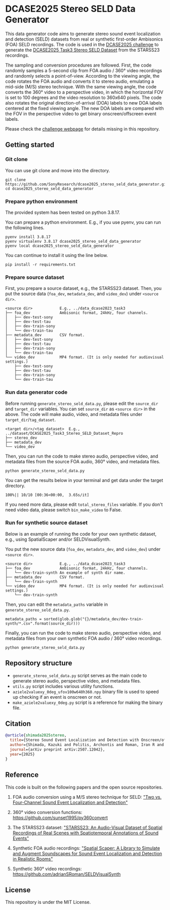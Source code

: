 # DCASE2025 Stereo SELD Data Generator
This data generator code aims to generate stereo sound event localization and detection (SELD) datasets from real or synthetic first-order Ambisonics (FOA) SELD recordings.
The code is used in the [DCASE2025 challenge](https://dcase.community/challenge2025/) to generate the [DCASE2025 Task3 Stereo SELD Dataset](https://zenodo.org/records/15087603) from the STARSS23 recordings.

The sampling and conversion procedures are followed.
First, the code randomly samples a 5-second clip from FOA audio / 360° video recordings and randomly selects a point-of-view.
According to the viewing angle, the code rotates the FOA audio and converts it to stereo audio, emulating a mid-side (M/S) stereo technique.
With the same viewing angle, the code converts the 360° video to a perspective video, in which the horizontal FOV is set to 100 degrees and the video resolution to 360x640 pixels.
The code also rotates the original direction-of-arrival (DOA) labels to new DOA labels centered at the fixed viewing angle.
The new DOA labels are compared with the FOV in the perspective video to get binary onscreen/offscreen event labels.

Please check the [challenge webpage](https://dcase.community/challenge2025/) for details missing in this repository.

## Getting started
### Git clone
You can use git clone and move into the directory.
```
git clone https://github.com/SonyResearch/dcase2025_stereo_seld_data_generator.git
cd dcase2025_stereo_seld_data_generator
```

### Prepare python environment
The provided system has been tested on python 3.8.17.

You can prepare a python environment. E.g., if you use pyenv, you can run the following lines.
```
pyenv install 3.8.17
pyenv virtualenv 3.8.17 dcase2025_stereo_seld_data_generator
pyenv local dcase2025_stereo_seld_data_generator
```

You can continue to install it using the line below.
```
pip install -r requirements.txt
```

### Prepare source dataset
First, you prepare a source dataset, e.g., the STARSS23 dataset.
Then, you put the source data (`foa_dev`, `metadata_dev`, and `video_dev`) under `<source dir>`.
```
<source dir>            E.g., ../data_dcase2023_task3
├── foa_dev             Ambisonic format, 24kHz, four channels.
│   ├── dev-test-sony
│   ├── dev-test-tau
│   ├── dev-train-sony
│   └── dev-train-tau
├── metadata_dev        CSV format.
│   ├── dev-test-sony
│   ├── dev-test-tau
│   ├── dev-train-sony
│   └── dev-train-tau
└── video_dev           MP4 format. (It is only needed for audiovisual settings.)
    ├── dev-test-sony
    ├── dev-test-tau
    ├── dev-train-sony
    └── dev-train-tau
```

### Run data generator code
Before running `generate_stereo_seld_data.py`, please edit the `source_dir` and `target_dir` variables.
You can set `source_dir` as `<source dir>` in the above.
The code will make audio, video, and metadata files under `target_dir`/`tag_dataset`.
```
<target dir>/<tag dataset>  E.g., ../dataset/DCASE2025_Task3_Stereo_SELD_Dataset_Repro
├── stereo_dev
├── metadata_dev
└── video_dev
```

Then, you can run the code to make stereo audio, perspective video, and metadata files from the source FOA audio, 360° video, and metadata files.
```
python generate_stereo_seld_data.py
```

You can get the results below in your terminal and get data under the target directory.
```
100%|| 10/10 [00:36<00:00,  3.65s/it]
```

If you need more data, please edit `total_stereo_files` variable.
If you don't need video data, please switch `bin_make_video` to False.

### Run for synthetic source dataset
Below is an example of running the code for your own synthetic dataset, e.g., using SpatialScaper and/or SELDVisualSynth.

You put the new source data (`foa_dev`, `metadata_dev`, and `video_dev`) under `<source dir>`.
```
<source dir>            E.g., ../data_dcase2023_task3
├── foa_dev             Ambisonic format, 24kHz, four channels.
│   └── dev-train-synth An example of synth dir name.
├── metadata_dev        CSV format.
│   └── dev-train-synth
└── video_dev           MP4 format. (It is only needed for audiovisual settings.)
    └── dev-train-synth
```

Then, you can edit the `metadata_paths` variable in `generate_stereo_seld_data.py`.
```
metadata_paths = sorted(glob.glob("{}/metadata_dev/dev-train-synth/*.csv".format(source_dir)))
```

Finally, you can run the code to make stereo audio, perspective video, and metadata files from your own synthetic FOA audio / 360° video recordings.
```
python generate_stereo_seld_data.py
```

## Repository structure
* `generate_stereo_seld_data.py` script serves as the main code to generate stereo audio, perspective video, and metadata files.
* `utils.py` script includes various utility functions.
* `aziele2valuexy_0deg_ufov100w640h360.npy` binary file is used to speed up checking if an event is onscreen or not.
* `make_aziele2valuexy_0deg.py` script is a reference for making the binary file.

## Citation
```bibtex
@article{shimada2025stereo,
  title={Stereo Sound Event Localization and Detection with Onscreen/offscreen Classification},
  author={Shimada, Kazuki and Politis, Archontis and Roman, Iran R and Sudarsanam, Parthasaarathy and Diaz-Guerra, David and Pandey, Ruchi and Uchida, Kengo and Koyama, Yuichiro and Takahashi, Naoya and Shibuya, Takashi and Takahashi, Shusuke and Virtanen, Tuomas and Mitsufuji, Yuki},
  journal={arXiv preprint arXiv:2507.12042},
  year={2025}
}
```

## Reference
This code is built on the following papers and the open source repositories.

1. FOA audio conversion using a M/S stereo technique for SELD: ["Two vs. Four-Channel Sound Event Localization and Detection"](https://arxiv.org/abs/2309.13343)

2. 360° video conversion functions: https://github.com/sunset1995/py360convert

3. The STARSS23 dataset: ["STARSS23: An Audio-Visual Dataset of Spatial Recordings of Real Scenes with Spatiotemporal Annotations of Sound Events"](https://arxiv.org/abs/2306.09126)

4. Synthetic FOA audio recordings: ["Spatial Scaper: A Library to Simulate and Augment Soundscapes for Sound Event Localization and Detection in Realistic Rooms"](https://arxiv.org/abs/2401.12238)

5. Synthetic 360° video recordings: https://github.com/adrianSRoman/SELDVisualSynth

## License
This repository is under the MIT License.
